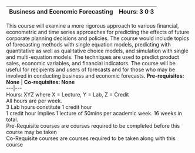 **Business and Economic Forecasting** | **Hours: 3 0 3**  
---|---  
This course will examine a more rigorous approach to various financial, econometric and time series approaches for predicting the effects of future corporate planning decisions and policies. The course would include topics of forecasting methods with single equation models, predicting with quantitative as well as qualitative choice models, and simulation with single and multi-equation models. The techniques are used to predict product sales, economic variables, and financial indicators. The course will be useful for recipients and users of forecasts and for those who may be involved in conducting business and economic forecasts.
**Pre-requisites: None** | **Co-requisites: None**  
---|---  
Hours: XYZ where X = Lecture, Y = Lab, Z = Credit  
All hours are per week.  
3 Lab hours constitute 1 credit hour  
1 credit hour implies 1 lecture of 50mins per academic week. 16 weeks in total.  
Pre-Requisite courses are courses required to be completed before this course may be taken  
Co-Requisite courses are courses required to be taken along with this course
